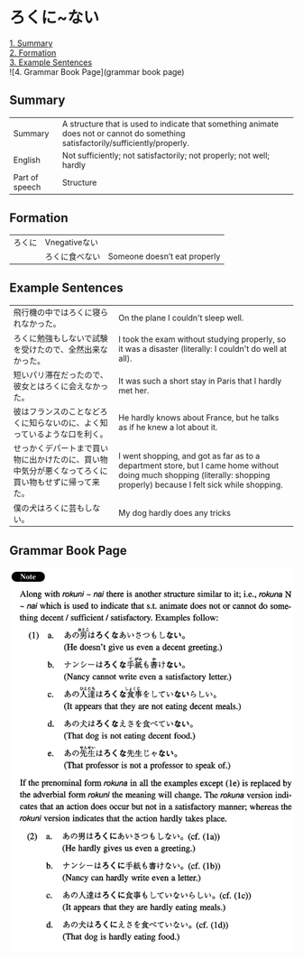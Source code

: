 # ろくに~ない

[1. Summary](#summary)<br>
[2. Formation](#formation)<br>
[3. Example Sentences](#example-sentences)<br>
![4. Grammar Book Page](grammar book page)<br>


## Summary

<table><tr>   <td>Summary</td>   <td>A structure that is used to indicate that something animate does not or cannot do something satisfactorily/sufficiently/properly.</td></tr><tr>   <td>English</td>   <td>Not sufficiently; not satisfactorily; not properly; not well; hardly</td></tr><tr>   <td>Part of speech</td>   <td>Structure</td></tr></table>

## Formation

<table class="table"><tbody><tr class="tr head"><td class="td"><span class="concept">ろくに</span></td><td class="td"><span>Vnegative</span><span class="concept">ない</span></td><td class="td"></td></tr><tr class="tr"><td class="td"></td><td class="td"><span class="concept">ろくに</span><span>食べ</span><span class="concept">ない</span></td><td class="td"><span>Someone doesn’t eat properly</span></td></tr></tbody></table>

## Example Sentences

<table><tr>   <td>飛行機の中ではろくに寝られなかった。</td>   <td>On the plane I couldn't sleep well.</td></tr><tr>   <td>ろくに勉強もしないで試験を受けたので、全然出来なかった。</td>   <td>I took the exam without studying properly, so it was a disaster (literally: I couldn't do well at all).</td></tr><tr>   <td>短いパリ滞在だったので、彼女とはろくに会えなかった。</td>   <td>It was such a short stay in Paris that I hardly met her.</td></tr><tr>   <td>彼はフランスのことなどろくに知らないのに、よく知っているような口を利く。</td>   <td>He hardly knows about France, but he talks as if he knew a lot about it.</td></tr><tr>   <td>せっかくデパートまで買い物に出かけたのに、買い物中気分が悪くなってろくに買い物もせずに帰って来た。</td>   <td>I went shopping, and got as far as to a department store, but I came home without doing much shopping (literally: shopping properly) because I felt sick while shopping.</td></tr><tr>   <td>僕の犬はろくに芸もしない。</td>   <td>My dog hardly does any tricks</td></tr></table>

## Grammar Book Page

![](../img/Intermediateろくに～ない.png)

